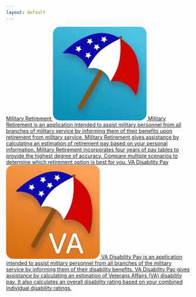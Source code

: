 ```yaml
---
layout: default
---
```


<a class="app-summary" href="/military-retire-app">
    <span class="app-summary-name">
        Military Retirement
    </span>
    <span class="app-info">
        <img class="app-icon" src="/assets/military_retire_icon.png" alt="" draggable="false" />
        <span class="app-description">
            Military Retirement is an application intended to assist military personnel from all branches of military service by informing them of their benefits upon retirement from military service. Military Retirement gives assistance by calculating an estimation of retirement pay based on your personal information. Military Retirement incorporates four years of pay tables to provide the highest degree of accuracy. Compare multiple scenarios to determine which retirement option is best for you.
        </span>
    </span>
</a>

<a class="app-summary" href="/va-disability-pay-app">
    <span class="app-summary-name">
        VA Disability Pay
    </span>
    <span class="app-info">
        <img class="app-icon" src="/assets/va_disability_icon.png" alt="" draggable="false" />
        <span class="app-description">
            VA Disability Pay is an application intended to assist military personnel from all branches of the military service by informing them of their disability benefits. VA Disability Pay gives assistance by calculating an estimation of Veterans Affairs (VA) disability pay. It also calculates an overall disability rating based on your combined individual disability ratings.
        </span>
    </span>
</a>